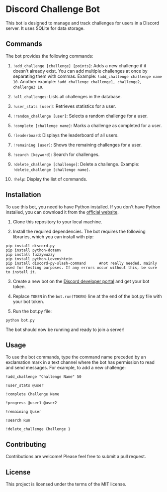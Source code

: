 # Discord Challenge Bot

This bot is designed to manage and track challenges for users in a Discord server. It uses SQLite for data storage.

## Commands

The bot provides the following commands:

1. `!add_challenge [challenge] [points]`: Adds a new challenge if it doesn't already exist. You can add multiple challenges at once by separating them with commas. Example: `!add_challenge challenge name 10`. Another example: `!add_challenge challenge1, challenge2, challenge3 10`.

2. `!all_challenges`: Lists all challenges in the database.

3. `!user_stats [user]`: Retrieves statistics for a user.

4. `!random_challenge [user]`: Selects a random challenge for a user.

5. `!complete [challenge name]`: Marks a challenge as completed for a user.

6. `!leaderboard`: Displays the leaderboard of all users.

7. `!remaining [user]`: Shows the remaining challenges for a user.

8. `!search [keyword]`: Search for challenges.

9. `!delete_challenge [challenge]`: Delete a challenge. Example: `!delete_challenge [challenge name]`.

10. `!help`: Display the list of commands.

## Installation

To use this bot, you need to have Python installed. If you don't have Python installed, you can download it from the [official website](https://www.python.org/downloads/).

1. Clone this repository to your local machine.

2. Install the required dependencies. The bot requires the following libraries, which you can install with pip:

```
pip install discord.py
pip install python-dotenv
pip install fuzzywuzzy
pip install python-Levenshtein
pip install discord-py-slash-command      #not really needed, mainly used for testing purposes. If any errors occur without this, be sure to install it.
```

3. Create a new bot on the [Discord developer portal](https://discord.com/developers/applications) and get your bot token.

4. Replace `TOKEN` in the `bot.run(TOKEN)` line at the end of the bot.py file with your bot token.

5. Run the bot.py file:

```
python bot.py
```

The bot should now be running and ready to join a server!

## Usage

To use the bot commands, type the command name preceded by an exclamation mark in a text channel where the bot has permission to read and send messages. For example, to add a new challenge:

```
!add_challenge "Challenge Name" 50

!user_stats @user

!complete Challenge Name

!progress @user1 @user2

!remaining @user

!search Run

!delete_challenge Challenge 1
```

## Contributing

Contributions are welcome! Please feel free to submit a pull request.

## License

This project is licensed under the terms of the MIT license.
